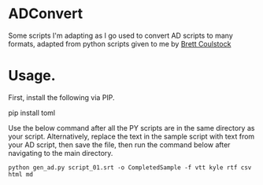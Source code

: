 # ADConvert

Some scripts I'm adapting as I go used to convert AD scripts to many formats, adapted from python scripts given to me by [Brett Coulstock](https://brett.coulstock.id.au/)

# Usage.

First, install the following via PIP.

pip install toml

Use the below command after all the PY scripts are in the same directory as your script. Alternatively, replace the text in the sample script with text from your AD script, then save the file, then run the command below after navigating to the main directory.

`python gen_ad.py script_01.srt -o CompletedSample -f vtt kyle rtf csv html md`